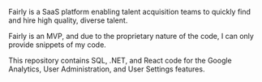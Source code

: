 Fairly is a SaaS platform enabling talent acquisition teams to quickly find and hire high quality, diverse talent. 

Fairly is an MVP, and due to the proprietary nature of the code, I can only provide snippets of my code. 

This repository contains SQL, .NET, and React code for the Google Analytics, User Administration, and User Settings features.

